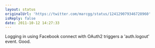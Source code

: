 ```yaml
---
layout: status
originalUrl: 'https://twitter.com/marcgg/status/124129079346728960'
isReply: false
date: 2011-10-12 14:27:33
---
```


Logging in using Facebook connect with OAuth2 triggers a 'auth.logout' event. Good.
